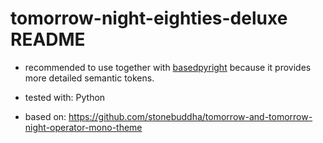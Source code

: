 # tomorrow-night-eighties-deluxe README

- recommended to use together with [basedpyright](https://github.com/detachhead/basedpyright) because it provides more detailed semantic tokens.

- tested with: Python

- based on: https://github.com/stonebuddha/tomorrow-and-tomorrow-night-operator-mono-theme